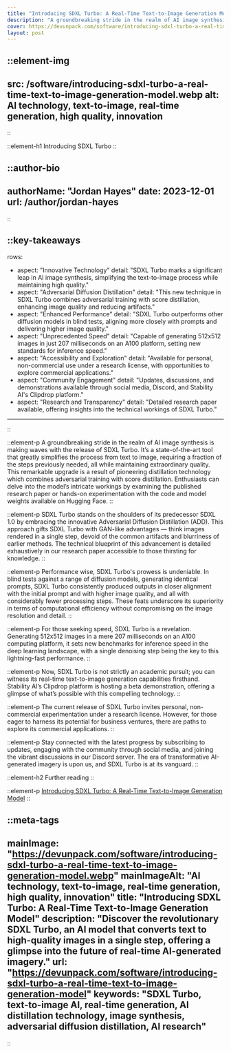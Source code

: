 ```yaml
---
title: "Introducing SDXL Turbo: A Real-Time Text-to-Image Generation Model"
description: "A groundbreaking stride in the realm of AI image synthesis is making waves with the release of SDXL Turbo. It’s a state-of-the-art tool that greatly simplifies the process from text to image, requiring a fraction of the steps previously needed, all while maintaining extraordinary quality. This remarkable upgrade is a result of pioneering distillation technology which combines adversarial training with score distillation. Enthusiasts can delve into the model’s intricate workings by examining the published research paper or hands-on experimentation with the code and model weights available on Hugging Face."
cover: https://devunpack.com/software/introducing-sdxl-turbo-a-real-time-text-to-image-generation-model.webp
layout: post
---
```


::element-img
---
src: /software/introducing-sdxl-turbo-a-real-time-text-to-image-generation-model.webp
alt: AI technology, text-to-image, real-time generation, high quality, innovation
---
::


::element-h1
Introducing SDXL Turbo
::

::author-bio
---
authorName: "Jordan Hayes"
date: 2023-12-01
url: /author/jordan-hayes
---
::
 

::key-takeaways
---
rows:
 - aspect: "Innovative Technology"
   detail: "SDXL Turbo marks a significant leap in AI image synthesis, simplifying the text-to-image process while maintaining high quality."
 - aspect: "Adversarial Diffusion Distillation"
   detail: "This new technique in SDXL Turbo combines adversarial training with score distillation, enhancing image quality and reducing artifacts."
 - aspect: "Enhanced Performance"
   detail: "SDXL Turbo outperforms other diffusion models in blind tests, aligning more closely with prompts and delivering higher image quality."
 - aspect: "Unprecedented Speed"
   detail: "Capable of generating 512x512 images in just 207 milliseconds on an A100 platform, setting new standards for inference speed."
 - aspect: "Accessibility and Exploration"
   detail: "Available for personal, non-commercial use under a research license, with opportunities to explore commercial applications."
 - aspect: "Community Engagement"
   detail: "Updates, discussions, and demonstrations available through social media, Discord, and Stability AI's Clipdrop platform."
 - aspect: "Research and Transparency"
   detail: "Detailed research paper available, offering insights into the technical workings of SDXL Turbo."
---
::

::element-p
A groundbreaking stride in the realm of AI image synthesis is making waves with the release of SDXL Turbo. It’s a state-of-the-art tool that greatly simplifies the process from text to image, requiring a fraction of the steps previously needed, all while maintaining extraordinary quality. This remarkable upgrade is a result of pioneering distillation technology which combines adversarial training with score distillation. Enthusiasts can delve into the model’s intricate workings by examining the published research paper or hands-on experimentation with the code and model weights available on Hugging Face.
::

::element-p
SDXL Turbo stands on the shoulders of its predecessor SDXL 1.0 by embracing the innovative Adversarial Diffusion Distillation (ADD). This approach gifts SDXL Turbo with GAN-like advantages — think images rendered in a single step, devoid of the common artifacts and blurriness of earlier methods. The technical blueprint of this advancement is detailed exhaustively in our research paper accessible to those thirsting for knowledge.
::

::element-p
Performance wise, SDXL Turbo's prowess is undeniable. In blind tests against a range of diffusion models, generating identical prompts, SDXL Turbo consistently produced outputs in closer alignment with the initial prompt and with higher image quality, and all with considerably fewer processing steps. These feats underscore its superiority in terms of computational efficiency without compromising on the image resolution and detail.
::

::element-p
For those seeking speed, SDXL Turbo is a revelation. Generating 512x512 images in a mere 207 milliseconds on an A100 computing platform, it sets new benchmarks for inference speed in the deep learning landscape, with a single denoising step being the key to this lightning-fast performance.
::

::element-p
Now, SDXL Turbo is not strictly an academic pursuit; you can witness its real-time text-to-image generation capabilities firsthand. Stability AI’s Clipdrop platform is hosting a beta demonstration, offering a glimpse of what’s possible with this compelling technology.
::

::element-p
The current release of SDXL Turbo invites personal, non-commercial experimentation under a research license. However, for those eager to harness its potential for business ventures, there are paths to explore its commercial applications.
::

::element-p
Stay connected with the latest progress by subscribing to updates, engaging with the community through social media, and joining the vibrant discussions in our Discord server. The era of transformative AI-generated imagery is upon us, and SDXL Turbo is at its vanguard.
::

::element-h2
Further reading
::

::element-p
[Introducing SDXL Turbo: A Real-Time Text-to-Image Generation Model](https://stability.ai/news/stability-ai-sdxl-turbo)
::

::meta-tags
---
mainImage: "https://devunpack.com/software/introducing-sdxl-turbo-a-real-time-text-to-image-generation-model.webp"
mainImageAlt: "AI technology, text-to-image, real-time generation, high quality, innovation"
title: "Introducing SDXL Turbo: A Real-Time Text-to-Image Generation Model"
description: "Discover the revolutionary SDXL Turbo, an AI model that converts text to high-quality images in a single step, offering a glimpse into the future of real-time AI-generated imagery."
url: "https://devunpack.com/software/introducing-sdxl-turbo-a-real-time-text-to-image-generation-model"
keywords: "SDXL Turbo, text-to-image AI, real-time generation, AI distillation technology, image synthesis, adversarial diffusion distillation, AI research"
---
::
 
